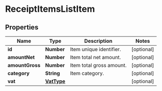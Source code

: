 # ReceiptItemsListItem

## Properties

Name | Type | Description | Notes
------------ | ------------- | ------------- | -------------
**id** | **Number** | Item unique identifier. | [optional] 
**amountNet** | **Number** | Item total net amount. | [optional] 
**amountGross** | **Number** | Item total gross amount. | [optional] 
**category** | **String** | Item category. | [optional] 
**vat** | [**VatType**](VatType.md) |  | [optional] 


